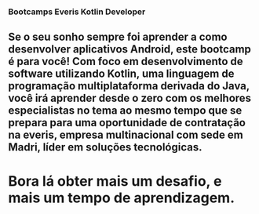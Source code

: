 ### Bootcamps Everis Kotlin Developer

## Se o seu sonho sempre foi aprender a como desenvolver aplicativos Android, este bootcamp é para você! Com foco em desenvolvimento de software utilizando Kotlin, uma linguagem de programação multiplataforma derivada do Java, você irá aprender desde o zero com os melhores especialistas no tema ao mesmo tempo que se prepara para uma oportunidade de contratação na everis, empresa multinacional com sede em Madri, líder em soluções tecnológicas.
# Bora lá obter mais um desafio, e mais um tempo de aprendizagem.
